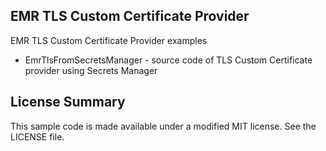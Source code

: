 ## EMR TLS Custom Certificate Provider

EMR TLS Custom Certificate Provider examples 

* EmrTlsFromSecretsManager - source code of TLS Custom Certificate provider using Secrets Manager

## License Summary

This sample code is made available under a modified MIT license. See the LICENSE file.